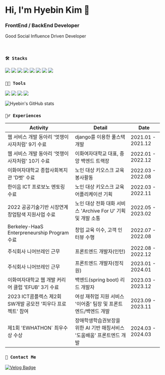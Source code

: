 # Hi, I'm Hyebin Kim 👋

### FrontEnd / BackEnd Developer
Good Social Influence Driven Developer

<br /> 

### `🛠️ Stacks`

<img src="https://img.shields.io/badge/Javascript-F7DF1E?style=for-the-badge&logo=javascript&logoColor=black"> <img src="https://img.shields.io/badge/Typescript-3178C6?style=for-the-badge&logo=Typescript&logoColor=white"> <img src="https://img.shields.io/badge/React-61DAFB?style=for-the-badge&logo=React&logoColor=black"> <img src="https://img.shields.io/badge/Java-007396?style=for-the-badge&logo=Java&logoColor=white"/> <img src="https://img.shields.io/badge/SpringBoot-6DB33F?style=for-the-badge&logo=SpringBoot&logoColor=white"/> <img src="https://img.shields.io/badge/MySQL-4479A1?style=for-the-badge&logo=MySQL&logoColor=white"/> <img src="https://img.shields.io/badge/Python-3766AB?style=for-the-badge&logo=Python&logoColor=white"/> <img src="https://img.shields.io/badge/Django-092E20?style=for-the-badge&logo=Django&logoColor=white"/> 

### `💪🏼 Tools`

 <img src="https://img.shields.io/badge/Visual Studio Code-007ACC?style=for-the-badge&logo=Visual Studio Code&logoColor=white"/> <img src="https://img.shields.io/badge/GitHub-181717?style=for-the-badge&logo=GitHub&logoColor=white"/> <img src="https://img.shields.io/badge/Eclipse IDE-2C2255?style=for-the-badge&logo=Eclipse IDE&logoColor=white"/> <img src="https://img.shields.io/badge/IntelliJ IDEA-000000?style=for-the-badge&logo=IntelliJ IDEA&logoColor=white"/> 

![Hyebin's GitHub stats](https://github-readme-stats.vercel.app/api?username=aoqlsdl&show_icons=true&theme=radical)


### `🏃‍♂️ Experiences`
|Activity|Detail|Date|
|------|---|---|
|웹 서비스 개발 동아리 '멋쟁이사자처럼' 9기 수료|django를 이용한 풀스택 개발|2021.01 - 2021.12|
|웹 서비스 개발 동아리 '멋쟁이사자처럼' 10기 수료|이화여자대학교 대표, 중앙 백엔드 트랙장|2022.01 - 2022.12|
|이화여자대학교 종합사회복지관 'D벗' 수료|노인 대상 키오스크 교육 봉사활동|2022.03 - 2022.08|
|한이음 ICT 프로보노 멘토링 수료|노인 대상 키오스크 교육 어플리케이션 기획|2022.03 - 2022.11|
|2022 공공기술기반 시장연계 창업탐색 지원사업 수료|노인 대상 전화 대화 서비스 'Archive For U' 기획 및 개발 소통|2022.05 - 2023.02|
|Berkeley-HaaS Enterpreneurship Program 수료|창업 교육 이수, 고객 인터뷰 수행|2022.07 - 2022.08|
|주식회사 니어브레인 근무|프론트엔드 개발자(인턴)|2022.08 - 2022.12|
|주식회사 니어브레인 근무|프론트엔드 개발자(정직원)|2023.01 - 2024.01|
|이화여자대학교 웹 개발 커리어 클럽 'EFUB' 3기 수료|백엔드(spring boot) 리드 개발자|2023.03 - 2023.12|
|2023 ICT콤플렉스 제2회 SW개발 공모전 '피우다 프로젝트' 참여|여성 재취업 지원 서비스 '이어줌' 팀장 및 프론트엔드/백엔드 개발|2023.09 - 2023.11|
|제1회 'EWHATHON` 최우수상 수상|장애학생학습권보장을 위한 AI 기반 매칭서비스 '도움배움' 프론트엔드 개발|2024.03 - 2024.03|


### `💬 Contact Me`

[![Velog Badge](https://img.shields.io/badge/Velog-20C997?style=for-the-badge&logo=Velog&logoColor=white&link=https://velog.io/@aoqlsdl)](https://velog.io/@aoqlsdl)
  <!--[![Notion Badge](https://img.shields.io/badge/Notion-000000?style=for-the-badge&logo=Notion&logoColor=white&link=https://kimaebine.notion.site/1612a809df194bb892e7dc0f4947c300)](https://kimaebine.notion.site/1612a809df194bb892e7dc0f4947c300)-->

